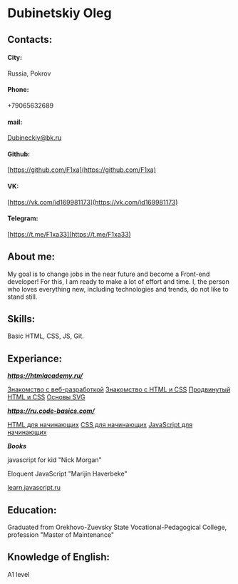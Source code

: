 # Dubinetskiy Oleg
## Contacts:
#### City:
Russia, Pokrov
#### Phone:
+79065632689
#### mail:
Dubineckiy@bk.ru
#### Github:
[https://github.com/F1xa](https://github.com/F1xa)
#### VK:
[https://vk.com/id169981173](https://vk.com/id169981173)
#### Telegram:
[https://t.me/F1xa33](https://t.me/F1xa33)

## About me:

My goal is to change jobs in the near future and become a Front-end developer! For this, I am ready to make a lot of effort and time.
I, the person who loves everything new, including technologies and trends, do not like to stand still.

## Skills:

Basic HTML, CSS, JS, Git.

## Experiance:

***https://htmlacademy.ru/***

[Знакомство с веб-разработкой](https://htmlacademy.ru/courses/intro-to-web-development)
[Знакомство с HTML и CSS](https://htmlacademy.ru/courses/basic-html-css)
[Продвинутый HTML и CSS](https://htmlacademy.ru/courses/advanced-html-css)
[Основы SVG](https://htmlacademy.ru/courses/svg)

***https://ru.code-basics.com/***

[HTML для начинающих](https://ru.code-basics.com/languages/html)
[CSS для начинающих](https://ru.code-basics.com/languages/css)
[JavaScript для начинающих](https://ru.code-basics.com/languages/javascript)

***Books***

javascript for kid "Nick Morgan"

Eloquent JavaScript "Marijin Haverbeke"

[learn.javascript.ru](https://learn.javascript.ru/)

## Education:

Graduated from Orekhovo-Zuevsky State Vocational-Pedagogical College, profession "Master of Maintenance"

## Knowledge of English:
A1 level
